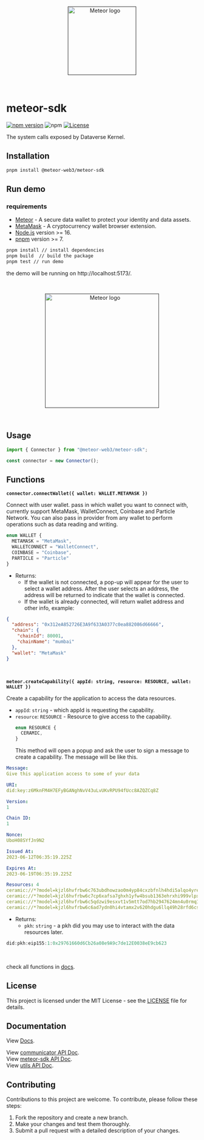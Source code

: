 <br/>
<p align="center">
<a href=" " target="_blank">
<img src="https://avatars.githubusercontent.com/u/118692557?s=200&v=4" width="180" alt="Meteor logo">
</a >
</p >
<br/>

# meteor-sdk

[![npm version](https://img.shields.io/npm/v/@meteor-web3/meteor-sdk.svg)](https://www.npmjs.com/package/@meteor-web3/meteor-sdk)
![npm](https://img.shields.io/npm/dw/@meteor-web3/meteor-sdk)
[![License](https://img.shields.io/npm/l/@meteor-web3/meteor-sdk.svg)](https://github.com/meteor-web3/meteor-sdk/blob/main/LICENSE.md)

The system calls exposed by Dataverse Kernel.

## Installation

```bash
pnpm install @meteor-web3/meteor-sdk
```

## Run demo

### requirements

- [Meteor](https://chrome.google.com/webstore/detail/meteor/kcigpjcafekokoclamfendmaapcljead) -
  A secure data wallet to protect your identity and data assets.
- [MetaMask](https://chrome.google.com/webstore/detail/metamask/nkbihfbeogaeaoehlefnkodbefgpgknn) -
  A cryptocurrency wallet browser extension.
- [Node.js](https://nodejs.org/en/) version >= 16.
- [pnpm](https://pnpm.io/) version >= 7.

```bash
pnpm install // install dependencies
pnpm build  // build the package
pnpm test // run demo
```

the demo will be running on http://localhost:5173/.

<br/>
<p align="center">
<a href=" " target="_blank">
<img src="https://s2.loli.net/2023/08/04/tlV31FdPOujJfrY.png" width="300" alt="Meteor logo">
</a >
</p >
<br/>

## Usage

```typescript
import { Connector } from "@meteor-web3/meteor-sdk";

const connector = new Connector();
```

## Functions

**`connector.connectWallet({ wallet: WALLET.METAMASK })`**

Connect with user wallet. pass in which wallet you want to connect with,
currently support MetaMask, WalletConnect, Coinbase and Particle Network.
You can also pass in provider from any wallet to perform operations such 
as data reading and writing.

```ts
enum WALLET {
  METAMASK = "MetaMask",
  WALLETCONNECT = "WalletConnect",
  COINBASE = "Coinbase",
  PARTICLE = "Particle"
}
```

- Returns:
  - If the wallet is not connected, a pop-up will appear for the user to select
    a wallet address. After the user selects an address, the address will be
    returned to indicate that the wallet is connected.
  - If the wallet is already connected, will return wallet address and other
    info, example:

```json
{
  "address": "0x312eA852726E3A9f633A0377c0ea882086d66666",
  "chain": {
    "chainId": 80001,
    "chainName": "mumbai"
  },
  "wallet": "MetaMask"
}
```

<br>

**`meteor.createCapability({ appId: string, resource: RESOURCE, wallet: WALLET })`**

Create a capability for the application to access the data resources.

- `appId`: `string` - which appId is requesting the capability.
- `resource`: `RESOURCE` - Resource to give access to the capability.
  ```js
  enum RESOURCE {
    CERAMIC,
  }
  ```
  This method will open a popup and ask the user to sign a message to create a
  capability. The message will be like this.

```yaml
Message:
Give this application access to some of your data

URI:
did:key:z6MknFM4H7EFyBGANghNvV43uLvUKvRPU94fUcc8AZQZCq8Z

Version:
1

Chain ID:
1

Nonce:
UboH08SYfJn9N2

Issued At:
2023-06-12T06:35:19.225Z

Expires At:
2023-06-19T06:35:19.225Z

Resources: 4
ceramic://*?model=kjzl6hvfrbw6c763ubdhowzao0m4yp84cxzbfnlh4hdi5alqo4yrebmc0qpjdi5
ceramic://*?model=kjzl6hvfrbw6c7cp6xafsa7ghxh1yfw4bsub1363ehrxhi999vlpxny9k69uoxz
ceramic://*?model=kjzl6hvfrbw6c5qdzwi9esxvt1v5mtt7od7hb2947624mn4u0rmq1rh9anjcnxx
ceramic://*?model=kjzl6hvfrbw6c6ad7ydn0hi4vtamx2v620hdgu6llq49h28rfd6cs02g3cmn9za
```

- Returns:
  - `pkh`: `string` - a pkh did you may use to interact with the data resources
    later.

```js
did:pkh:eip155:1:0x29761660d6Cb26a08e9A9c7de12E0038eE9cb623
```

<br>

check all functions in [docs](https://docs.meteor.computer/sdk/apis).

## License

This project is licensed under the MIT License - see the [LICENSE](LICENSE.md)
file for details.

## Documentation

View [Docs](https://docs.meteor.computer/).  

View [communicator API Doc](https://meteor-web3.github.io/meteor-sdk/communicator/index.html).  
View [meteor-sdk API Doc](https://meteor-web3.github.io/meteor-sdk/connector/index.html).  
View [utils API Doc](https://meteor-web3.github.io/meteor-sdk/utils/index.html).  

## Contributing

Contributions to this project are welcome. To contribute, please follow these
steps:

1. Fork the repository and create a new branch.
2. Make your changes and test them thoroughly.
3. Submit a pull request with a detailed description of your changes.
